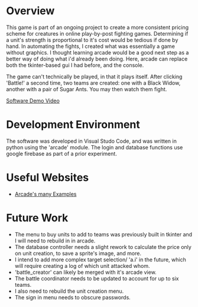 # Overview

This game is part of an ongoing project to create a more consistent pricing scheme for creatures in online play-by-post fighting games. Determining if a unit's strength is proportional to it's cost would be tedious if done by hand. In automating the fights, I created what was essentially a game without graphics. I thought learning arcade would be a good next step as a better way of doing what i'd already been doing. Here, arcade can replace both the tkinter-based gui I had before, and the console.

The game can't technically be played, in that it plays itself. After clicking 'Battle!' a second time, two teams are created: one with a Black Widow, another with a pair of Sugar Ants. You may then watch them fight.

[Software Demo Video](https://youtu.be/yH-MyHaAsmo)

# Development Environment

The software was developed in Visual Studo Code, and was written in python using the 'arcade' module. The login and database functions use google firebase as part of a prior experiment.

# Useful Websites

* [Arcade's many Examples](https://api.arcade.academy/en/latest/examples/index.html)

# Future Work

* The menu to buy units to add to teams was previously built in tkinter and I will need to rebuild in in arcade.
* The database controller needs a slight rework to calculate the price only on unit creation, to save a sprite's image, and more.
* I intend to add more complex target selection/ 'a.i' in the future, which will require creating a log of which unit attacked whom.
* 'battle_creator' can likely be merged with it's arcade view.
* The battle coordinator needs to be updated to account for up to six teams.
* I also need to rebuild the unit creation menu.
* The sign in menu needs to obscure passwords.